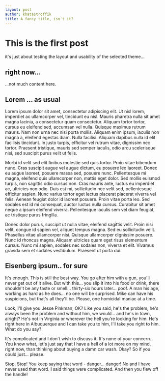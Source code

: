 ```yaml
---
layout: post
author: khatastroffik
title: A fancy title, isn't it?
---
```


# This is the first post

it's just about testing the layout and usability of the selected theme...

## right now...

...not much content here.

## Lorem ... as usual

 Lorem ipsum dolor sit amet, consectetur adipiscing elit. Ut nisl lorem, imperdiet ac ullamcorper vel, tincidunt eu nisl. Mauris pharetra nulla sit amet magna lacinia, a consectetur quam consectetur. Aliquam tortor tortor, cursus eu eleifend sed, accumsan vel nulla. Quisque maximus rutrum mauris. Nam non urna nec nisi porta mollis. Aliquam enim ipsum, iaculis non magna a, eleifend egestas diam. Nulla facilisi. Aliquam dapibus nulla id elit facilisis tincidunt. In justo turpis, efficitur vel rutrum vitae, dignissim nec tortor. Praesent tristique, mauris sed semper iaculis, odio arcu scelerisque nisi, sed suscipit purus velit ut felis.

Morbi id velit sed elit finibus molestie sed quis tortor. Proin vitae bibendum nunc. Cras suscipit augue vel augue dictum, eu posuere leo laoreet. Donec eu augue laoreet, posuere massa sed, posuere nunc. Pellentesque mi magna, eleifend quis ullamcorper non, mattis eget dolor. Sed mollis euismod turpis, non sagittis odio cursus non. Cras mauris ante, luctus eu imperdiet ac, ultricies non odio. Duis est mi, sollicitudin nec velit sed, pellentesque efficitur sapien. Nunc varius tortor eget lectus placerat placerat viverra vel felis. Aenean feugiat dolor id laoreet posuere. Proin vitae porta leo. Sed sodales est id mi consequat, auctor luctus nulla cursus. Curabitur sit amet neque a ipsum eleifend viverra. Pellentesque iaculis sem vel diam feugiat, ac tristique purus fringilla.

Donec dolor purus, suscipit ut nulla vitae, eleifend sagittis velit. Proin nisi velit, congue id sapien vel, aliquet tempus magna. Sed eu sollicitudin velit. Phasellus vitae ullamcorper nisi. Quisque ullamcorper dignissim posuere. Nunc id rhoncus magna. Aliquam ultricies quam eget risus elementum cursus. Nunc mi sapien, sodales nec sodales non, viverra et elit. Vivamus gravida sem et sodales vestibulum. Praesent ut porta dui. 


## Eisenberg ipsum.. for sure

It's enough. This is still the best way. You go after him with a gun, you'll never get out of it alive. But with this... you slip it into his food or drink, there shouldn't be any taste or smell... thirty-six hours later... poof. A man his age, working as hard as he does... no one will be surprised. Mike can have his suspicions, but that's all they'll be. Please, one homicidal maniac at a time. 

Look, I'll give you Jesse Pinkman, OK? Like you said, he's the problem, he's always been the problem and without him, we would... and he's in town, alright? He's not in Virginia or wherever the hell you're looking for him. He's right here in Albuquerque and I can take you to him, I'll take you right to him. What do you say? 

It's complicated and I don't wish to discuss it. It's none of your concern. You know what, let's just say that I have a hell of a lot more on my mind, right now, than thinking about buying a damn car wash. Okay? So if you could just... please. 

Stop. Stop! You keep saying that word - danger... danger! No and I have never used that word. I said things were complicated. And then you flew off the handle! 